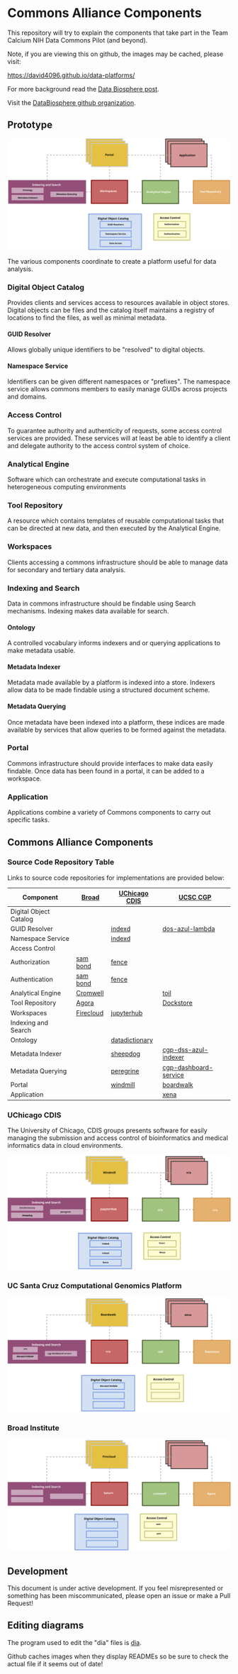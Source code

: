 # Commons Alliance Components

This repository will try to explain the components that take part 
in the Team Calcium NIH Data Commons Pilot (and beyond).

Note, if you are viewing this on github, the images may be cached, please visit:

https://david4096.github.io/data-platforms/

For more background read the [Data Biosphere post](https://medium.com/@benedictpaten/a-data-biosphere-for-biomedical-research-d212bbfae95d).

Visit the [DataBiosphere github organization](https://github.com/DataBiosphere).

## Prototype

<img src="diagrams/prototype.svg" alt="The prototype components of a Commons member" />

The various components coordinate to create a platform useful for data analysis.

### Digital Object Catalog

Provides clients and services access to resources available in object stores. Digital objects
can be files and the catalog itself maintains a registry of locations to find the files, as 
well as minimal metadata.

#### GUID Resolver

Allows globally unique identifiers to be "resolved" to digital objects. 

#### Namespace Service

Identifiers can be given different namespaces or "prefixes". The namespace service allows commons 
members to easily manage GUIDs across projects and domains.

### Access Control

To guarantee authority and authenticity of requests, some access control services are provided. 
These services will at least be able to identify a client and delegate authority to the access 
control system of choice.

### Analytical Engine

Software which can orchestrate and execute computational tasks in heterogeneous computing 
environments

### Tool Repository

A resource which contains templates of reusable computational tasks that can be directed at new 
data, and then executed by the Analytical Engine.

### Workspaces

Clients accessing a commons infrastructure should be able to manage data for secondary and 
tertiary data analysis.

### Indexing and Search

Data in commons infrastructure should be findable using Search mechanisms. Indexing makes data 
available for search.

#### Ontology

A controlled vocabulary informs indexers and or querying applications to make metadata usable.

#### Metadata Indexer

Metadata made available by a platform is indexed into a store. Indexers allow data to be made 
findable using a structured document scheme.

#### Metadata Querying

Once metadata have been indexed into a platform, these indices are made available by services 
that allow queries to be formed against the metadata.

### Portal

Commons infrastructure should provide interfaces to make data easily findable. Once data has been 
found in a portal, it can be added to a workspace.

### Application

Applications combine a variety of Commons components to carry out specific tasks.

## Commons Alliance Components

### Source Code Repository Table

Links to source code repositories for implementations are provided below:

| Component              |          [Broad][20]     |  [UChicago CDIS][21]  |       [UCSC CGP][22]          |
|------------------------|--------------------------|-----------------------|-------------------------------|
| Digital Object Catalog |                          |                       |                               |
| GUID Resolver          |                          |  [indexd][6]          |  [dos-azul-lambda][13]        |
| Namespace Service      |                          |  [indexd][6]          |                               |
| Access Control         |                          |                       |                               |
| Authorization          |   [sam][1] [bond][2]     |  [fence][7]           |                               |
| Authentication         |   [sam][1] [bond][2]     |  [fence][7]           |                               |
| Analytical Engine      |   [Cromwell][3]          |                       |  [toil][14]                   |
| Tool Repository        |   [Agora][4]             |                       |  [Dockstore][15]              |
| Workspaces             |   [Firecloud][5]         | [jupyterhub][8]       |                               |
| Indexing and Search    |                          |                       |                               |
| Ontology               |                          | [datadictionary][9]   |                               |
| Metadata Indexer       |                          | [sheepdog][10]        | [cgp-dss-azul-indexer][16]    |
| Metadata Querying      |                          | [peregrine][11]       | [cgp-dashboard-service][17]   |
| Portal                 |                          | [windmill][12]        | [boardwalk][18]               |
| Application            |                          |                       | [xena][19]                    |

[1]: https://github.com/broadinstitute/sam
[2]: https://github.com/DataBiosphere/bond
[3]: https://github.com/broadinstitute/cromwell
[4]: https://github.com/broadinstitute/agora
[5]: https://github.com/broadinstitute/firecloud-ui
[6]: https://github.com/uc-cdis/indexd
[7]: https://github.com/uc-cdis/fence
[8]: https://github.com/jupyterhub/jupyterhub
[9]: https://github.com/uc-cdis/datadictionary
[10]: https://github.com/uc-cdis/sheepdog
[11]: https://github.com/uc-cdis/peregrine
[12]: https://github.com/uc-cdis/data-portal
[13]: https://github.com/DataBiosphere/dos-azul-lambda
[14]: https://github.com/BD2KGenomics/toil
[15]: https://github.com/ga4gh/dockstore
[16]: https://github.com/DataBiosphere/cgp-dss-azul-indexer
[17]: https://github.com/DataBiosphere/cgp-dashboard-service
[18]: https://github.com/DataBiosphere/cgp-boardwalk
[19]: https://github.com/ucscXena/ucsc-xena-server
[20]: https://www.broadinstitute.org/
[21]: https://cdis.uchicago.edu/gen3
[22]: https://cgl.genomics.ucsc.edu/

### UChicago CDIS

The University of Chicago, CDIS groups presents software for easily managing the submission and 
access control of bioinformatics and medical informatics data in cloud environments.

<img src="diagrams/uc-cdis.svg" alt="An image of the UC CDIS commons services" />

### UC Santa Cruz Computational Genomics Platform

<img src="diagrams/ucsc.svg" alt="An image of the UCSC commons services" />

### Broad Institute

<img src="diagrams/broad.svg" alt="An image of the Broad commons services" />

## Development

This document is under active development. If you feel misrepresented or something has been
miscommunicated, please open an issue or make a Pull Request!

## Editing diagrams

The program used to edit the "dia" files is [dia](http://dia-installer.de/).

Github caches images when they display READMEs so be sure to check the actual file if 
it seems out of date!

